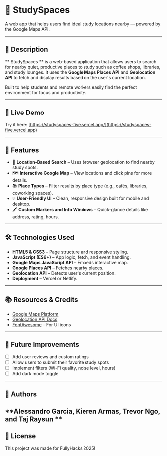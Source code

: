 # 📍 StudySpaces

A web app that helps users find ideal study locations nearby — powered by the Google Maps API.


---

## 🧠 Description

** StudySpaces ** is a web-based application that allows users to search for nearby quiet, productive places to study such as coffee shops, libraries, and study lounges. It uses the **Google Maps Places API** and **Geolocation API** to fetch and display results based on the user's current location.

Built to help students and remote workers easily find the perfect environment for focus and productivity.

---

## 🚀 Live Demo

Try it here: [https://studyspaces-five.vercel.app/](https://studyspaces-five.vercel.app)

---

## 🔑 Features

- 📍 **Location-Based Search** – Uses browser geolocation to find nearby study spots.
- 🗺️ **Interactive Google Map** – View locations and click pins for more details.
- 📚 **Place Types** – Filter results by place type (e.g., cafés, libraries, coworking spaces).
- 💡 **User-Friendly UI** – Clean, responsive design built for mobile and desktop.
- 🖍️ **Custom Markers and Info Windows** – Quick-glance details like address, rating, hours.

---

## 🛠 Technologies Used

- **HTML5 & CSS3** – Page structure and responsive styling.
- **JavaScript (ES6+)** – App logic, fetch, and event handling.
- **Google Maps JavaScript API** – Embeds interactive map.
- **Google Places API** – Fetches nearby places.
- **Geolocation API** – Detects user's current position.
- **Deployment** – Vercel or Netlify.

---

## 📚 Resources & Credits

- [Google Maps Platform](https://developers.google.com/maps)
- [Geolocation API Docs](https://developer.mozilla.org/en-US/docs/Web/API/Geolocation_API)
- [FontAwesome](https://fontawesome.com/) – For UI icons

---

## 💭 Future Improvements
 
- [ ] Add user reviews and custom ratings
- [ ] Allow users to submit their favorite study spots
- [ ] Implement filters (Wi-Fi quality, noise level, hours)
- [ ] Add dark mode toggle

---

## 👤 Authors

**Alessandro Garcia, Kieren Armas, Trevor Ngo, and Taj Raysun ** 
---
## 📄 License
This project was made for FullyHacks 2025!
